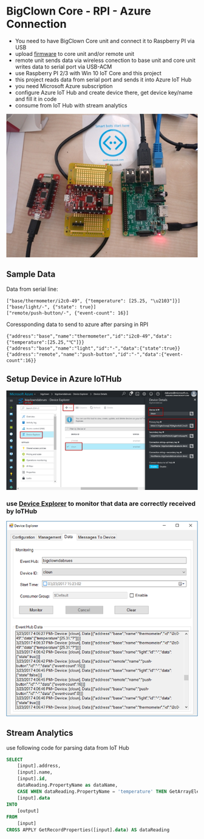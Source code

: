 # BigClown Core - RPI - Azure Connection
- You need to have BigClown Core unit and connect it to Raspberry PI via USB
- upload [firmware](https://github.com/bigclownlabs/bcp-wireless-circus/releases/tag/v1.0.0)  to core unit and/or remote unit
- remote unit sends data via wireless conection to base unit and core unit writes data to serial port via USB-ACM
- use Raspberry PI 2/3 with Win 10 IoT Core and this project
- this project reads data from serial port and sends it into Azure IoT Hub
- you need Microsoft Azure subscription
- configure Azure IoT Hub and create device there, get device key/name and fill it in code
- consume from IoT Hub with stream analytics

![setup](https://github.com/PiDiBi/BigClown-RPI-Azure/raw/master/setup.jpg)

## Sample Data
Data from serial line:
```
["base/thermometer/i2c0-49", {"temperature": [25.25, "\u2103"]}]
["base/light/-", {"state": true}]
["remote/push-button/-", {"event-count": 16}]
```
Coressponding data to send to azure after parsing in RPI
```
{"address":"base","name":"thermometer","id":"i2c0-49","data":{"temperature":[25.25,"℃"]}}
{"address":"base","name":"light","id":"-","data":{"state":true}}
{"address":"remote","name":"push-button","id":"-","data":{"event-count":16}}
```
## Setup Device in Azure IoTHub
![IoT Hub Devices](https://github.com/PiDiBi/BigClown-RPI-Azure/raw/master/IoTHubDevice.png)

### use [Device Explorer](https://github.com/Azure/azure-iot-sdk-csharp/tree/master/tools/DeviceExplorer) to monitor that data are correctly received by IoTHub
![device exlorer](https://github.com/PiDiBi/BigClown-RPI-Azure/raw/master/DeviceExplorerMonitor.png)


## Stream Analytics
use following code for parsing data from IoT Hub
```sql
SELECT
    [input].address,
    [input].name,
    [input].id,
    dataReading.PropertyName as dataName,
    CASE WHEN dataReading.PropertyName = 'temperature' THEN GetArrayElement(dataReading.PropertyValue, 0) ELSE dataReading.PropertyValue END as dataValue,     
    [input].data
INTO
    [output]
FROM
    [input]
CROSS APPLY GetRecordProperties([input].data) AS dataReading
```
